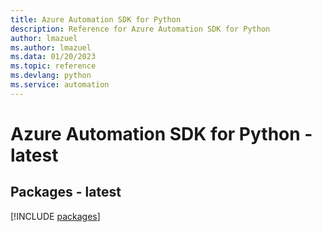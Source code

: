 ```yaml
---
title: Azure Automation SDK for Python
description: Reference for Azure Automation SDK for Python
author: lmazuel
ms.author: lmazuel
ms.data: 01/20/2023
ms.topic: reference
ms.devlang: python
ms.service: automation
---
```

# Azure Automation SDK for Python - latest
## Packages - latest
[!INCLUDE [packages](automation-index.md)]